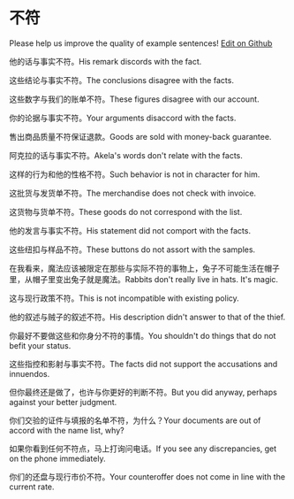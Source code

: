 # 不符

Please help us improve the quality of example sentences! [Edit on Github](https://github.com/jiyushe/jiyu-example-sentence-source/blob/main/chinese/bufu_1.md)

<p><span class="chinese">他的话与事实不符。</span><span class="english">His remark discords with the fact.</span></p>

<p><span class="chinese">这些结论与事实不符。</span><span class="english">The conclusions disagree with the facts.</span></p>

<p><span class="chinese">这些数字与我们的账单不符。</span><span class="english">These figures disagree with our account.</span></p>

<p><span class="chinese">你的论据与事实不符。</span><span class="english">Your arguments disaccord with the facts.</span></p>

<p><span class="chinese">售出商品质量不符保证退款。</span><span class="english">Goods are sold with money-back guarantee.</span></p>

<p><span class="chinese">阿克拉的话与事实不符。</span><span class="english">Akela's words don't relate with the facts.</span></p>

<p><span class="chinese">这样的行为和他的性格不符。</span><span class="english">Such behavior is not in character for him.</span></p>

<p><span class="chinese">这批货与发货单不符。</span><span class="english">The merchandise does not check with invoice.</span></p>

<p><span class="chinese">这货物与货单不符。</span><span class="english">These goods do not correspond with the list.</span></p>

<p><span class="chinese">他的发言与事实不符。</span><span class="english">His statement did not comport with the facts.</span></p>

<p><span class="chinese">这些纽扣与样品不符。</span><span class="english">These buttons do not assort with the samples.</span></p>

<p><span class="chinese">在我看来，魔法应该被限定在那些与实际不符的事物上，兔子不可能生活在帽子里，从帽子里变出兔子就是魔法。</span><span class="english">Rabbits don't really live in hats. It's magic.</span></p>

<p><span class="chinese">这与现行政策不符。</span><span class="english">This is not incompatible with existing policy.</span></p>

<p><span class="chinese">他的叙述与贼子的叙述不符。</span><span class="english">His description didn't answer to that of the thief.</span></p>

<p><span class="chinese">你最好不要做这些和你身分不符的事情。</span><span class="english">You shouldn't do things that do not befit your status.</span></p>

<p><span class="chinese">这些指控和影射与事实不符。</span><span class="english">The facts did not support the accusations and innuendos.</span></p>

<p><span class="chinese">但你最终还是做了，也许与你更好的判断不符。</span><span class="english">But you did anyway, perhaps against your better judgment.</span></p>

<p><span class="chinese">你们交验的证件与填报的名单不符，为什么？</span><span class="english">Your documents are out of accord with the name list, why?</span></p>

<p><span class="chinese">如果你看到任何不符点，马上打询问电话。</span><span class="english">If you see any discrepancies, get on the phone immediately.</span></p>

<p><span class="chinese">你们的还盘与现行市价不符。</span><span class="english">Your counteroffer does not come in line with the current rate.</span></p>

